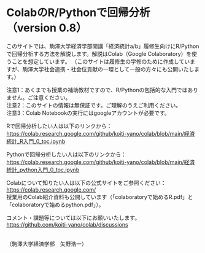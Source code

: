 # ColabのR/Pythonで回帰分析（version 0.8）
このサイトでは、駒澤大学経済学部開講「経済統計a/b」履修生向けにR/Pythonで回帰分析する方法を解説します。解説はColab（Google Colaboratory）を使うことを想定しています。
（このサイトは履修生の学修のために作成していますが、駒澤大学社会連携・社会位貢献の一環として一般の方々にも公開いたします。）

注意1：あくまでも授業の補助教材ですので、R/Pythonの包括的な入門ではありません。ご注意ください。
<br>
注意2：このサイトの情報は無保証です。ご理解のうえご利用ください。
<br>
注意3：Colab Notebookの実行にはgoogleアカウントが必要です。


Rで回帰分析したい人は以下のリンクから：<br>
https://colab.research.google.com/github/koiti-yano/colab/blob/main/経済統計_R入門_0_toc.ipynb

Pythonで回帰分析したい人は以下のリンクから：<br>
https://colab.research.google.com/github/koiti-yano/colab/blob/main/経済統計_python入門_0_toc.ipynb

Colabについて知りたい人は以下の公式サイトをご参照ください：<br>
https://colab.research.google.com/<br>授業用のColab紹介資料も公開しています（「colaboratoryで始めるR.pdf」と「colaboratoryで始めるpython.pdf」）。

コメント・課題等については以下にお願いいたします。
<br>
https://github.com/koiti-yano/colab/discussions

<br>（駒澤大学経済学部　矢野浩一）
